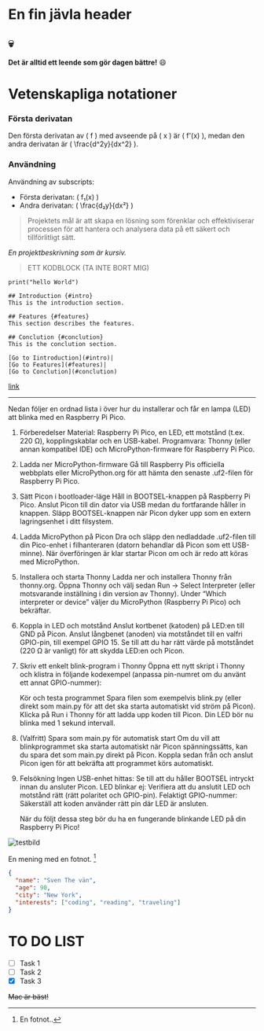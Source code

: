  
# En fin jävla header
##  💀 
**Det är alltid ett leende som gör dagen bättre!** :smile:

# Vetenskapliga notationer

### Första derivatan

Den första derivatan av \( f \) med avseende på \( x \) är \( f'(x) \), medan den andra derivatan är \( \frac{d^2y}{dx^2} \).

### Användning
 
Användning av subscripts:
- Första derivatan: \( f₁(x) \)
- Andra derivatan: \( \frac{d₂y}{dx²} \)


> Projektets mål är att skapa en lösning som förenklar och effektiviserar processen för att hantera och analysera data på ett säkert och tillförlitligt sätt.

*En projektbeskrivning som är kursiv.*

> ETT KODBLOCK (TA INTE BORT MIG) 

```
print("hello World")
```

```
## Introduction {#intro}
This is the introduction section.

## Features {#features}
This section describes the features.

## Conclution {#conclution}
This is the conclution section.

[Go to Iintroduction](#intro)|
[Go to Features](#features)|
[Go to Conclution](#conclution)   
```
[link](https://www.example.com/my%20great%20page)

---

Nedan följer en ordnad lista i över hur du installerar och får en lampa (LED) att blinka med en Raspberry Pi Pico.

1. Förberedelser
	Material: Raspberry Pi Pico, en LED, ett motstånd (t.ex. 220 Ω), kopplingskablar och en USB-kabel.
	Programvara: Thonny (eller annan kompatibel IDE) och MicroPython-firmware för Raspberry Pi Pico.

2. Ladda ner MicroPython-firmware
	Gå till Raspberry Pis officiella webbplats eller MicroPython.org för att hämta den senaste .uf2-filen för Raspberry Pi Pico.

3. Sätt Picon i bootloader-läge
	Håll in BOOTSEL-knappen på Raspberry Pi Pico.
	Anslut Picon till din dator via USB medan du fortfarande håller in knappen.
	Släpp BOOTSEL-knappen när Picon dyker upp som en extern lagringsenhet i ditt filsystem.

4. Ladda MicroPython på Picon
	Dra och släpp den nedladdade .uf2-filen till din Pico-enhet i filhanteraren (datorn behandlar då Picon som ett USB-minne).
	När överföringen är klar startar Picon om och är redo att köras med MicroPython.

5. Installera och starta Thonny
	Ladda ner och installera Thonny från thonny.org.
	Öppna Thonny och välj sedan Run → Select Interpreter (eller motsvarande inställning i din version av Thonny).
	Under “Which interpreter or device” väljer du MicroPython (Raspberry Pi Pico) och bekräftar.

6. Koppla in LED och motstånd
	Anslut kortbenet (katoden) på LED:en till GND på Picon.
	Anslut långbenet (anoden) via motståndet till en valfri GPIO-pin, till exempel GPIO 15.
	Se till att du har rätt värde på motståndet (220 Ω är vanligt) för att skydda LED:en och Picon.

7. Skriv ett enkelt blink-program i Thonny
	Öppna ett nytt skript i Thonny och klistra in följande kodexempel (anpassa pin-numret om du använt ett annat GPIO-nummer):
	
	Kör och testa programmet
    Spara filen som exempelvis blink.py (eller direkt som main.py för att det ska starta automatiskt vid ström på Picon).
    Klicka på Run i Thonny för att ladda upp koden till Picon.
    Din LED bör nu blinka med 1 sekund intervall.

8. (Valfritt) Spara som main.py för automatisk start
	 Om du vill att blinkprogrammet ska starta automatiskt när Picon spänningssätts, kan du spara det som main.py direkt på Picon.
	 Koppla sedan från och anslut Picon igen för att bekräfta att programmet körs automatiskt.

69. Felsökning
     Ingen USB-enhet hittas: Se till att du håller BOOTSEL intryckt innan du ansluter Picon.
     LED blinkar ej: Verifiera att du anslutit LED och motstånd rätt (rätt polaritet och GPIO-pin).
     Felaktigt GPIO-nummer: Säkerställ att koden använder rätt pin där LED är ansluten.


     När du följt dessa steg bör du ha en fungerande blinkande LED på din Raspberry Pi Pico!

![testbild](https://s3u.tmimgcdn.com/800x0/u1633126/b2eb5d0321cd63636b5ff1f81b906b4d.jpg)



En mening med en fotnot. [^1]

[^1]: En fotnot.. 

```json
{
  "name": "Sven The vän",
  "age": 90,
  "city": "New York",
  "interests": ["coding", "reading", "traveling"]
}
```

# TO DO LIST

- [ ] Task 1
- [ ] Task 2
- [x] Task 3

~~Mac är bäst!~~


